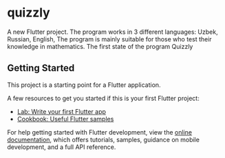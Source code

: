 # quizzly

A new Flutter project.
The program works in 3 different languages: Uzbek, Russian, English,
The program is mainly suitable for those who test their knowledge in mathematics. The first state of the program Quizzly
## Getting Started

This project is a starting point for a Flutter application.

A few resources to get you started if this is your first Flutter project:

- [Lab: Write your first Flutter app](https://docs.flutter.dev/get-started/codelab)
- [Cookbook: Useful Flutter samples](https://docs.flutter.dev/cookbook)

For help getting started with Flutter development, view the
[online documentation](https://docs.flutter.dev/), which offers tutorials,
samples, guidance on mobile development, and a full API reference.

